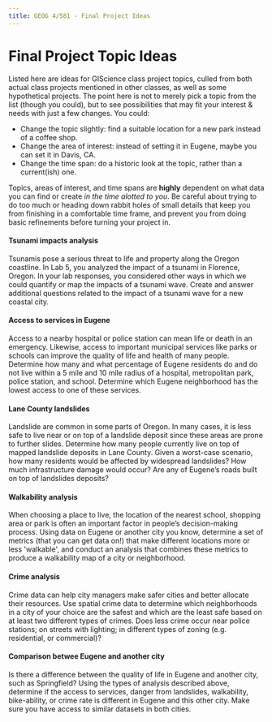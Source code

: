 ```yaml
---
title: GEOG 4/581 - Final Project Ideas
---
```


# Final Project Topic Ideas

Listed here are ideas for GIScience class project topics, culled from both actual class projects mentioned in other classes, as well as some hypothetical projects. The point here is not to merely pick a topic from the list (though you could), but to see possibilities that may fit your interest & needs with just a few changes. You could:

* Change the topic slightly: find a suitable location for a new park instead of a coffee shop.
* Change the area of interest: instead of setting it in Eugene, maybe you can set it in Davis, CA.
* Change the time span: do a historic look at the topic, rather than a current(ish) one.

Topics, areas of interest, and time spans are **highly** dependent on what data you can find or create *in the time alotted to you*. Be careful about trying to do too much or heading down rabbit holes of small details that keep you from finishing in a comfortable time frame, and prevent you from doing basic refinements before turning your project in.

#### Tsunami impacts analysis

Tsunamis pose a serious threat to life and property along the Oregon coastline. In Lab 5, you analyzed the impact of a tsunami in Florence, Oregon. In your lab responses, you considered other ways in which we could quantify or map the impacts of a tsunami wave. Create and answer additional questions related to the impact of a tsunami wave for a new coastal city.

#### Access to services in Eugene

Access to a nearby hospital or police station can mean life or death in an emergency. Likewise, access to important municipal services like parks or schools can improve the quality of life and health of many people. Determine how many and what percentage of Eugene residents do and do not live within a 5 mile and 10 mile radius of a hospital, metropolitan park, police station, and school. Determine which Eugene neighborhood has the lowest access to one of these services.

#### Lane County landslides

Landslide are common in some parts of Oregon. In many cases, it is less safe to live near or on top of a landslide deposit since these areas are prone to further slides. Determine how many people currently live on top of mapped landslide deposits in Lane County. Given a worst-case scenario, how many residents would be affected by widespread landslides? How much infrastructure damage would occur? Are any of Eugene’s roads built on top of landslides deposits?

#### Walkability analysis

When choosing a place to live, the location of the nearest school, shopping area or park is often an important factor in people’s decision-making process. Using data on Eugene or another city you know, determine a set of metrics (that you can get data on!) that make different locations more or less 'walkable', and conduct an analysis that combines these metrics to produce a walkability map of a city or neighborhood.

#### Crime analysis

Crime data can help city managers make safer cities and better allocate their resources. Use spatial crime data to determine which neighborhoods in a city of your choice are the safest and which are the least safe based on at least two different types of crimes. Does less crime occur near police stations; on streets with lighting; in different types of zoning (e.g. residential, or commercial)?

#### Comparison betwee Eugene and another city

Is there a difference between the quality of life in Eugene and another city, such as Springfield? Using the types of analysis described above, determine if the access to services, danger from landslides, walkability, bike-ability, or crime rate is different in Eugene and this other city. Make sure you have access to similar datasets in both cities.
